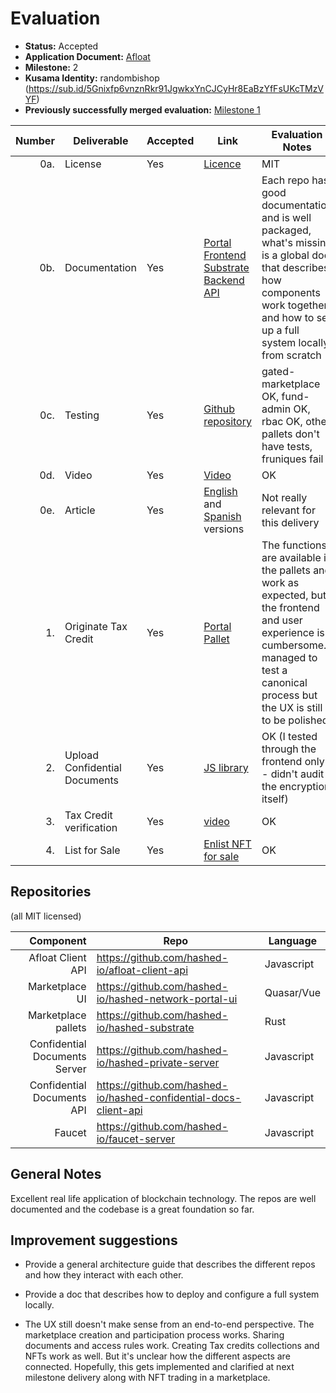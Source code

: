# Evaluation



- **Status:** Accepted
- **Application Document:** [Afloat](https://github.com/w3f/Grants-Program/blob/master/applications/Afloat.md)
- **Milestone:** 2
- **Kusama Identity:** randombishop (https://sub.id/5Gnixfp6vnznRkr91JgwkxYnCJCyHr8EaBzYfFsUKcTMzVYF)
- **Previously successfully merged evaluation:** [Milestone 1](https://github.com/w3f/Grant-Milestone-Delivery/blob/master/deliveries/Afloat_Milestone1.md)

| Number | Deliverable                   | Accepted | Link                                                                                                                                                                                                                                                                                                                     | Evaluation Notes                                                                                                                                                                               |
|-------:|-------------------------------|----------|--------------------------------------------------------------------------------------------------------------------------------------------------------------------------------------------------------------------------------------------------------------------------------------------------------------------------|------------------------------------------------------------------------------------------------------------------------------------------------------------------------------------------------|
|    0a. | License                       | Yes      | [Licence](https://github.com/hashed-io/hashed-substrate/blob/main/LICENSE)                                                                                                                                                                                                                                               | MIT                                                                                                                                                                                            |                                                                                                                       |
|    0b. | Documentation                 | Yes      | [Portal](https://github.com/hashed-io/hashed-network-portal-ui) [Frontend](https://github.com/hashed-io/hashed-marketplaces-ui) [Substrate](https://github.com/hashed-io/hashed-substrate) [Backend](https://github.com/hashed-io/hashed-private-server)   [API](https://github.com/hashed-io/hashed-private-client-api) | Each repo has good documentation and is well packaged, what's missing is a global doc that describes how components work together and how to set up a full system locally from scratch         |
|    0c. | Testing                       | Yes      | [Github repository](https://github.com/hashed-io/hashed-substrate/blob/main/pallets/gated-marketplace/src/tests.rs)                                                                                                                                                                                                      | gated-marketplace OK, fund-admin OK, rbac OK, other pallets don't have tests, fruniques fail                                                                                                   |
|    0d. | Video                         | Yes      | [Video](https://drive.google.com/file/d/1yvCiuJ7P5xTPtTwCLZyNWCSez4NBUGfP/view)                                                                                                                                                                                                                                          | OK                                                                                                                                                                                             |                
|    0e. | Article                       | Yes      | [English](https://docs.google.com/document/d/1bDswb619nkdL0xt41GEJEtyLcCOc3LO-M-dB2RdDr9s/edit?usp=sharing) and [Spanish](https://docs.google.com/document/d/1DNHgONQrZfpG4f0f79n6pS9h9jUQQDW52OlWCw1TiJA/edit?usp=sharing) versions                                                                                     | Not really relevant for this delivery                                                                                                                                                          |
|     1. | Originate Tax Credit          | Yes      | [Portal](https://github.com/hashed-io/hashed-network-portal-ui) [Pallet](https://github.com/hashed-io/hashed-substrate/blob/develop/pallets/fruniques/src/lib.rs)                                                                                                                                                        | The functions are available in the pallets and work as expected, but the frontend and user experience is cumbersome. I managed to test a canonical process but the UX is still to be polished. |
|     2. | Upload Confidential Documents | Yes      | [JS library](https://github.com/hashed-io/hashed-confidential-docs-client-api/blob/015b59837eb8c0117fecb0c6323053d605a6f5fd/src/model/OwnedData.js#L57)                                                                                                                                                                  | OK (I tested through the frontend only - didn't audit the encryption itself)                                                                                                                   |
|     3. | Tax Credit verification       | Yes      | [video](https://drive.google.com/file/d/1yvCiuJ7P5xTPtTwCLZyNWCSez4NBUGfP/view?usp=sharing)                                                                                                                                                                                                                              | OK                                                                                                                                                                                             |                                                                                                                                                                                                                                                                 |
|     4. | List for Sale                 | Yes      | [Enlist NFT for sale](https://github.com/hashed-io/hashed-substrate/blob/00135e71f7bed81cf9f8dbd902b989bd19393f7e/pallets/gated-marketplace/src/lib.rs#L549)                                                                                                                                                             | OK                                                                                                                                                                                             |


## Repositories
(all MIT licensed)

|                     Component | Repo                                                             | Language   |
|------------------------------:|------------------------------------------------------------------|------------|
|             Afloat Client API | https://github.com/hashed-io/afloat-client-api                   | Javascript |
|                Marketplace UI | https://github.com/hashed-io/hashed-network-portal-ui            | Quasar/Vue |
|           Marketplace pallets | https://github.com/hashed-io/hashed-substrate                    | Rust       |
| Confidential Documents Server | https://github.com/hashed-io/hashed-private-server               | Javascript |
|    Confidential Documents API | https://github.com/hashed-io/hashed-confidential-docs-client-api | Javascript |
|                        Faucet | https://github.com/hashed-io/faucet-server                       | Javascript |


## General Notes

Excellent real life application of blockchain technology. 
The repos are well documented and the codebase is a great foundation so far.


## Improvement suggestions

* Provide a general architecture guide that describes the different repos and how they interact with each other.

* Provide a doc that describes how to deploy and configure a full system locally.

* The UX still doesn't make sense from an end-to-end perspective. 
The marketplace creation and participation process works. 
Sharing documents and access rules work.
Creating Tax credits collections and NFTs work as well.
But it's unclear how the different aspects are connected.
Hopefully, this gets implemented and clarified at next milestone delivery along with NFT trading in a marketplace.